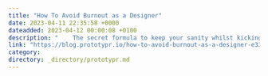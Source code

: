 ```yaml
---
title: "How To Avoid Burnout as a Designer"
date: 2023-04-11 22:35:58 +0000
dateadded: 2023-04-12 00:00:08 +0100
description: "    The secret formula to keep your sanity whilst kicking as*es.  Continue reading on Prototypr »  "
link: "https://blog.prototypr.io/how-to-avoid-burnout-as-a-designer-e331837bba3c?source=rss----eb297ea1161a---4"
category:
directory: _directory/prototypr.md
---
```

